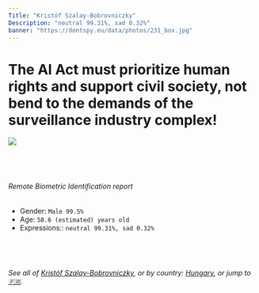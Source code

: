 ```yaml
---
Title: "Kristóf Szalay-Bobrovniczky"
Description: "neutral 99.31%, sad 0.32%"
banner: "https://dontspy.eu/data/photos/231_box.jpg"
---
```


# The AI Act must prioritize human rights and support civil society, not bend to the demands of the surveillance industry complex!

<link rel="stylesheet" type="text/css" href="/css/blog.css" />

<div class="is-fake" hidden>

_This image is **clearly fake**_, yet we [continue to collect them because the AI Act negotiations](/blog/why-deepfake/) are heading in a direction that will only make people's lives more complicated. For a more in-depth explanation, read: [Double threat: why losing the battle against Face Biometrics would fuel the proliferation of deepfakes](/blog/the-dual-threat-how-losing-the-biometric-battle-fuels-deepfake-proliferation/).


</div>

<!-- <img src="https://dontspy.eu/data/photos/54_box.jpg" /> -->
<img src="https://dontspy.eu/data/photos/231_box.jpg" />

## <br>

###### Remote Biometric Identification report

* <span class="label">Gender:</span> `Male 99.5%`
* <span class="label">Age:</span> `58.6 (estimated) years old`
* <span class="label">Expressions::</span> `neutral 99.31%, sad 0.32%`

## <br>

###### See all of [Kristóf Szalay-Bobrovniczky](/policymaker#Krist%C3%B3f%20Szalay-Bobrovniczky), or by country: [Hungary](/country#Hungary), or jump to [🇫🇷](/x/61).

## <br>
